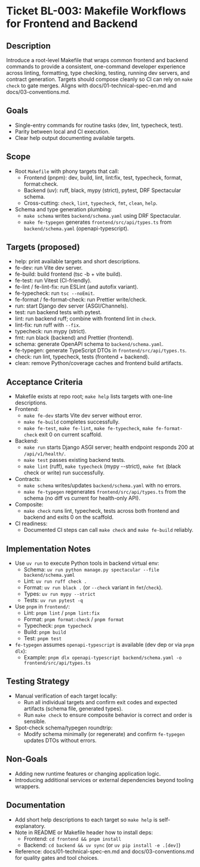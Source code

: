 # Ticket BL-003: Makefile Workflows for Frontend and Backend

## Description
Introduce a root-level Makefile that wraps common frontend and backend commands to provide a consistent, one-command developer experience across linting, formatting, type checking, testing, running dev servers, and contract generation. Targets should compose cleanly so CI can rely on `make check` to gate merges. Aligns with docs/01-technical-spec-en.md and docs/03-conventions.md.

## Goals
- Single-entry commands for routine tasks (dev, lint, typecheck, test).
- Parity between local and CI execution.
- Clear help output documenting available targets.

## Scope
- Root `Makefile` with phony targets that call:
  - Frontend (pnpm): dev, build, lint, lint:fix, test, typecheck, format, format:check.
  - Backend (uv): ruff, black, mypy (strict), pytest, DRF Spectacular schema.
  - Cross-cutting: `check`, `lint`, `typecheck`, `fmt`, `clean`, `help`.
- Schema and type generation plumbing:
  - `make schema` writes `backend/schema.yaml` using DRF Spectacular.
  - `make fe-typegen` generates `frontend/src/api/types.ts` from `backend/schema.yaml` (openapi-typescript).

## Targets (proposed)
- help: print available targets and short descriptions.
- fe-dev: run Vite dev server.
- fe-build: build frontend (tsc -b + vite build).
- fe-test: run Vitest (CI-friendly).
- fe-lint / fe-lint-fix: run ESLint (and autofix variant).
- fe-typecheck: run `tsc --noEmit`.
- fe-format / fe-format-check: run Prettier write/check.
- run: start Django dev server (ASGI/Channels).
- test: run backend tests with pytest.
- lint: run backend ruff; combine with frontend lint in `check`.
- lint-fix: run ruff with `--fix`.
- typecheck: run mypy (strict).
- fmt: run black (backend) and Prettier (frontend).
- schema: generate OpenAPI schema to `backend/schema.yaml`.
- fe-typegen: generate TypeScript DTOs in `frontend/src/api/types.ts`.
- check: run lint, typecheck, tests (frontend + backend).
- clean: remove Python/coverage caches and frontend build artifacts.

## Acceptance Criteria
- Makefile exists at repo root; `make help` lists targets with one-line descriptions.
- Frontend:
  - `make fe-dev` starts Vite dev server without error.
  - `make fe-build` completes successfully.
  - `make fe-test`, `make fe-lint`, `make fe-typecheck`, `make fe-format-check` exit 0 on current scaffold.
- Backend:
  - `make run` starts Django ASGI server; health endpoint responds 200 at `/api/v1/health/`.
  - `make test` passes existing backend tests.
  - `make lint` (ruff), `make typecheck` (mypy --strict), `make fmt` (black check or write) run successfully.
- Contracts:
  - `make schema` writes/updates `backend/schema.yaml` with no errors.
  - `make fe-typegen` regenerates `frontend/src/api/types.ts` from the schema (no diff vs current for health-only API).
- Composite:
  - `make check` runs lint, typecheck, tests across both frontend and backend and exits 0 on the scaffold.
- CI readiness:
  - Documented CI steps can call `make check` and `make fe-build` reliably.

## Implementation Notes
- Use `uv run` to execute Python tools in backend virtual env:
  - Schema: `uv run python manage.py spectacular --file backend/schema.yaml`
  - Lint: `uv run ruff check .`
  - Format: `uv run black .` (or `--check` variant in `fmt`/`check`).
  - Types: `uv run mypy --strict`
  - Tests: `uv run pytest -q`
- Use `pnpm` in `frontend/`:
  - Lint: `pnpm lint` / `pnpm lint:fix`
  - Format: `pnpm format:check` / `pnpm format`
  - Typecheck: `pnpm typecheck`
  - Build: `pnpm build`
  - Test: `pnpm test`
- `fe-typegen` assumes `openapi-typescript` is available (dev dep or via `pnpm dlx`):
  - Example: `pnpm dlx openapi-typescript backend/schema.yaml -o frontend/src/api/types.ts`

## Testing Strategy
- Manual verification of each target locally:
  - Run all individual targets and confirm exit codes and expected artifacts (schema file, generated types).
  - Run `make check` to ensure composite behavior is correct and order is sensible.
- Spot-check schema/typegen roundtrip:
  - Modify schema minimally (or regenerate) and confirm `fe-typegen` updates DTOs without errors.

## Non-Goals
- Adding new runtime features or changing application logic.
- Introducing additional services or external dependencies beyond tooling wrappers.

## Documentation
- Add short help descriptions to each target so `make help` is self-explanatory.
- Note in README or Makefile header how to install deps:
  - Frontend: `cd frontend && pnpm install`
  - Backend: `cd backend && uv sync` (or `uv pip install -e .[dev]`)
- Reference: docs/01-technical-spec-en.md and docs/03-conventions.md for quality gates and tool choices.
